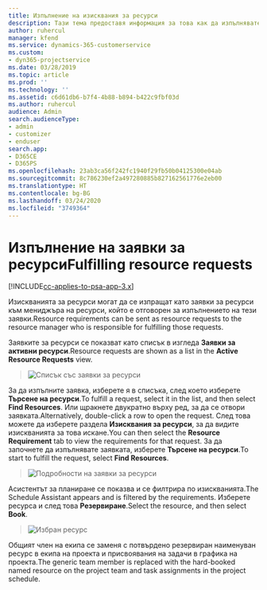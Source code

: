 ```yaml
---
title: Изпълнение на изисквания за ресурси
description: Тази тема предоставя информация за това как да изпълнявате изисквания за ресурси.
author: ruhercul
manager: kfend
ms.service: dynamics-365-customerservice
ms.custom:
- dyn365-projectservice
ms.date: 03/28/2019
ms.topic: article
ms.prod: ''
ms.technology: ''
ms.assetid: c6d61db6-b7f4-4b88-b894-b422c9fbf03d
ms.author: ruhercul
audience: Admin
search.audienceType:
- admin
- customizer
- enduser
search.app:
- D365CE
- D365PS
ms.openlocfilehash: 23ab3ca56f242fc1940f29fb50b04125300e04ab
ms.sourcegitcommit: 8c786230ef2a497280885b827162561776e2eb00
ms.translationtype: HT
ms.contentlocale: bg-BG
ms.lasthandoff: 03/24/2020
ms.locfileid: "3749364"
---
```

# <a name="fulfilling-resource-requests"></a><span data-ttu-id="c9a1d-103">Изпълнение на заявки за ресурси</span><span class="sxs-lookup"><span data-stu-id="c9a1d-103">Fulfilling resource requests</span></span>

[!INCLUDE[cc-applies-to-psa-app-3.x](../includes/cc-applies-to-psa-app-3x.md)]

<span data-ttu-id="c9a1d-104">Изискванията за ресурси могат да се изпращат като заявки за ресурси към мениджъра на ресурси, който е отговорен за изпълнението на тези заявки.</span><span class="sxs-lookup"><span data-stu-id="c9a1d-104">Resource requirements can be sent as resource requests to the resource manager who is responsible for fulfilling those requests.</span></span>

<span data-ttu-id="c9a1d-105">Заявките за ресурси се показват като списък в изгледа **Заявки за активни ресурси**.</span><span class="sxs-lookup"><span data-stu-id="c9a1d-105">Resource requests are shown as a list in the **Active Resource Requests** view.</span></span>

> ![Списък със заявки за ресурси](media/Resource-Management-image59.png)

<span data-ttu-id="c9a1d-107">За да изпълните заявка, изберете я в списъка, след което изберете **Търсене на ресурси**.</span><span class="sxs-lookup"><span data-stu-id="c9a1d-107">To fulfill a request, select it in the list, and then select **Find Resources**.</span></span> <span data-ttu-id="c9a1d-108">Или щракнете двукратно върху ред, за да се отвори заявката.</span><span class="sxs-lookup"><span data-stu-id="c9a1d-108">Alternatively, double-click a row to open the request.</span></span> <span data-ttu-id="c9a1d-109">След това можете да изберете раздела **Изисквания за ресурси**, за да видите изискванията за това искане.</span><span class="sxs-lookup"><span data-stu-id="c9a1d-109">You can then select the **Resource Requirement** tab to view the requirements for that request.</span></span> <span data-ttu-id="c9a1d-110">За да започнете да изпълнявате заявката, изберете **Търсене на ресурси**.</span><span class="sxs-lookup"><span data-stu-id="c9a1d-110">To start to fulfill the request, select **Find Resources**.</span></span>

> ![Подробности на заявки за ресурси](media/Resource-Management-image60.png)

<span data-ttu-id="c9a1d-112">Асистентът за планиране се показва и се филтрира по изискванията.</span><span class="sxs-lookup"><span data-stu-id="c9a1d-112">The Schedule Assistant appears and is filtered by the requirements.</span></span> <span data-ttu-id="c9a1d-113">Изберете ресурса и след това **Резервиране**.</span><span class="sxs-lookup"><span data-stu-id="c9a1d-113">Select the resource, and then select **Book**.</span></span>

> ![Избран ресурс](media/Resource-Management-image61.png)

<span data-ttu-id="c9a1d-115">Общият член на екипа се заменя с потвърдено резервиран наименуван ресурс в екипа на проекта и присвоявания на задачи в графика на проекта.</span><span class="sxs-lookup"><span data-stu-id="c9a1d-115">The generic team member is replaced with the hard-booked named resource on the project team and task assignments in the project schedule.</span></span>
